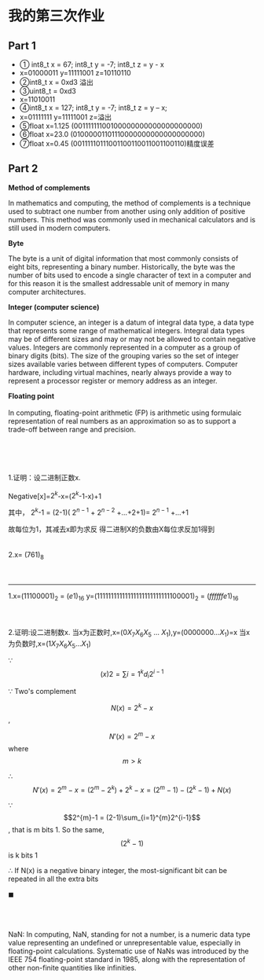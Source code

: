 # 我的第三次作业


## Part 1

* ① int8_t x = 67; int8_t y = -7; int8_t z = y - x 
* x=01000011 y=11111001 z=10110110
* ②int8_t x = 0xd3   溢出
* ③uint8_t = 0xd3
* x=11010011
* ④int8_t x = 127; int8_t y = -7; int8_t z = y – x;
* x=01111111 y=11111001 z=溢出
* ⑤float x=1.125 (00111111100100000000000000000000)
* ⑥float x=23.0 (01000001101110000000000000000000)
* ⑦float x=0.45 (00111110111001100110011001100110)精度误差


## Part 2
**Method of complements**

In mathematics and computing, the method of complements is a technique used to subtract one number from another using only addition of positive numbers. This method was commonly used in mechanical calculators and is still used in modern computers. 

**Byte**

The byte is a unit of digital information that most commonly consists of eight bits, representing a binary number. Historically, the byte was the number of bits used to encode a single character of text in a computer and for this reason it is the smallest addressable unit of memory in many computer architectures. 

**Integer (computer science)**

In computer science, an integer is a datum of integral data type, a data type that represents some range of mathematical integers. Integral data types may be of different sizes and may or may not be allowed to contain negative values. Integers are commonly represented in a computer as a group of binary digits (bits). The size of the grouping varies so the set of integer sizes available varies between different types of computers. Computer hardware, including virtual machines, nearly always provide a way to represent a processor register or memory address as an integer. 

**Floating point**
<br><br>
In computing, floating-point arithmetic (FP) is arithmetic using formulaic representation of real numbers as an approximation so as to support a trade-off between range and precision.

<br><br><br>


1.证明：设二进制正数x.
<br><br>
Negative[x]=$2^k$-x=($2^k$-1-x)+1

其中， $2^k$-1 = (2-1)( $2^{n-1}$ + $2^{n-2}$ +...+2+1)= $2^{n-1}$ +...+1

故每位为1，其减去x即为求反
得二进制X的负数由X每位求反加1得到
<br><br><br>
2.x= $(761)_8$ 
<br><br><br>
***

1.x=$(11100001) _2$ = $(e1) _ {16}$ 
 y=$(1111 1111 1111 1111 1111 1111 1110 0001)_ 2$ = $(ffffffe1)_{16}$ 
<br><br><br><br>
2.证明:设二进制数x.
当x为正数时,x=(0$X_7$$X_6$$X_5$ ... $X_1$),y=(0000000...$X_1$)=x
当x为负数时,x=(1$X_7$$X_6$$X_5$...$X_1$)

$\because$  $${(x)}{2} = \sum{i=1}^{k}d_{i}2^{i-1}$$

$\because$ Two's complement

$$N(x) = 2^{k} - x$$,

$$N'(x) = 2^{m} - x$$ where $$m > k$$

$\therefore$ $$N'(x) = 2^{m} - x = (2^{m} - 2^{k}) + 2^{k} - x = (2^{m}-1) - (2^{k}-1) + N(x)$$

$\because$ $$2^{m}-1 = (2-1)\sum_{i=1}^{m}2^{i-1}$$, that is m bits 1. So the same, $$(2^{k}-1)$$ is k bits 1

$\therefore$ If N(x) is a negative binary integer, the most-significant bit can be repeated in all the extra bits

$\blacksquare$
<br><br><br><br>



NaN:
In computing, NaN, standing for not a number, is a numeric data type value representing an undefined or unrepresentable value, especially in floating-point calculations. Systematic use of NaNs was introduced by the IEEE 754 floating-point standard in 1985, along with the representation of other non-finite quantities like infinities. 